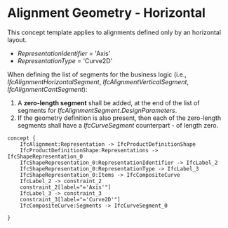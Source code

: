 Alignment Geometry - Horizontal
===============================

This concept template applies to alignments defined only by an horizontal layout.

* _RepresentationIdentifier_ = 'Axis'
* _RepresentationType_ = 'Curve2D'

When defining the list of segments for the business logic (i.e., _IfcAlignmentHorizontalSegment_, _IfcAlignmentVerticalSegment_, _IfcAlignmentCantSegment_):

1. A **zero-length segment** shall be added, at the end of the list of segments for _IfcAlignmentSegment.DesignParameters_.
2. If the geometry definition is also present, then each of the zero-length segments shall have a _IfcCurveSegment_ counterpart - of length zero.

```
concept {
    IfcAlignment:Representation -> IfcProductDefinitionShape
    IfcProductDefinitionShape:Representations -> IfcShapeRepresentation_0
    IfcShapeRepresentation_0:RepresentationIdentifier -> IfcLabel_2
    IfcShapeRepresentation_0:RepresentationType -> IfcLabel_3
    IfcShapeRepresentation_0:Items -> IfcCompositeCurve
    IfcLabel_2 -> constraint_2
    constraint_2[label="='Axis'"]
    IfcLabel_3 -> constraint_3
    constraint_3[label="='Curve2D'"]
    IfcCompositeCurve:Segments -> IfcCurveSegment_0

}
```
